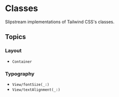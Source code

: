 # Classes

Slipstream implementations of Tailwind CSS's classes.

## Topics

### Layout

- ``Container``

### Typography

- ``View/fontSize(_:)``
- ``View/textAlignment(_:)``
